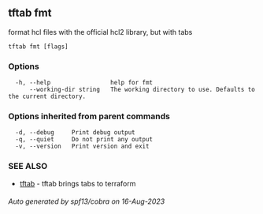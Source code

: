 ## tftab fmt

format hcl files with the official hcl2 library, but with tabs

```
tftab fmt [flags]
```

### Options

```
  -h, --help                 help for fmt
      --working-dir string   The working directory to use. Defaults to the current directory.
```

### Options inherited from parent commands

```
  -d, --debug     Print debug output
  -q, --quiet     Do not print any output
  -v, --version   Print version and exit
```

### SEE ALSO

* [tftab](tftab.md)	 - tftab brings tabs to terraform

###### Auto generated by spf13/cobra on 16-Aug-2023
